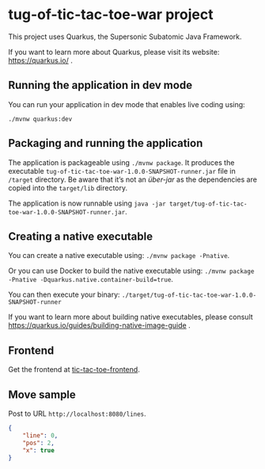 # tug-of-tic-tac-toe-war project

This project uses Quarkus, the Supersonic Subatomic Java Framework.

If you want to learn more about Quarkus, please visit its website: https://quarkus.io/ .

## Running the application in dev mode

You can run your application in dev mode that enables live coding using:
```
./mvnw quarkus:dev
```

## Packaging and running the application

The application is packageable using `./mvnw package`.
It produces the executable `tug-of-tic-tac-toe-war-1.0.0-SNAPSHOT-runner.jar` file in `/target` directory.
Be aware that it’s not an _über-jar_ as the dependencies are copied into the `target/lib` directory.

The application is now runnable using `java -jar target/tug-of-tic-tac-toe-war-1.0.0-SNAPSHOT-runner.jar`.

## Creating a native executable

You can create a native executable using: `./mvnw package -Pnative`.

Or you can use Docker to build the native executable using: `./mvnw package -Pnative -Dquarkus.native.container-build=true`.

You can then execute your binary: `./target/tug-of-tic-tac-toe-war-1.0.0-SNAPSHOT-runner`

If you want to learn more about building native executables, please consult https://quarkus.io/guides/building-native-image-guide .

## Frontend

Get the frontend at [tic-tac-toe-frontend](https://github.com/marcospds/tug-of-tic-tac-toe-war).

## Move sample

Post to URL `http://localhost:8080/lines`.

```json
{
    "line": 0,
    "pos": 2,
    "x": true
}
```

